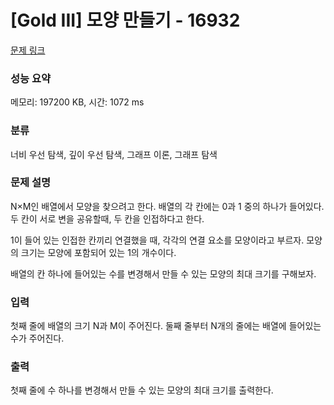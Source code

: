 # [Gold III] 모양 만들기 - 16932 

[문제 링크](https://www.acmicpc.net/problem/16932) 

### 성능 요약

메모리: 197200 KB, 시간: 1072 ms

### 분류

너비 우선 탐색, 깊이 우선 탐색, 그래프 이론, 그래프 탐색

### 문제 설명

<p>N×M인 배열에서 모양을 찾으려고 한다. 배열의 각 칸에는 0과 1 중의 하나가 들어있다. 두 칸이 서로 변을 공유할때, 두 칸을 인접하다고 한다.</p>

<p>1이 들어 있는 인접한 칸끼리 연결했을 때, 각각의 연결 요소를 모양이라고 부르자. 모양의 크기는 모양에 포함되어 있는 1의 개수이다.</p>

<p>배열의 칸 하나에 들어있는 수를 변경해서 만들 수 있는 모양의 최대 크기를 구해보자.</p>

### 입력 

 <p>첫째 줄에 배열의 크기 N과 M이 주어진다. 둘째 줄부터 N개의 줄에는 배열에 들어있는 수가 주어진다.</p>

### 출력 

 <p>첫째 줄에 수 하나를 변경해서 만들 수 있는 모양의 최대 크기를 출력한다.</p>

